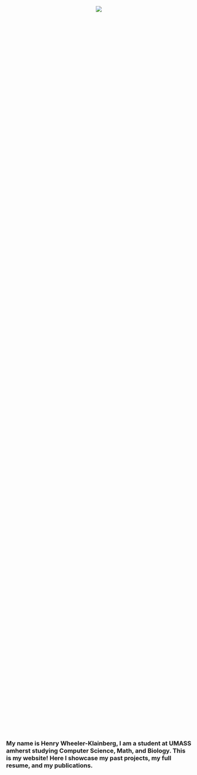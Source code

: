

<!-- div style="text-align: center;">
      <img src="https://github.com/Henry-WK/henry-wk.github.io/assets/152219380/644743a4-1010-45ad-83ec-152d4a763922" height="800" width ="1000">
</div !-->

<div style="text-align: center; height: 50%; width:50%; margin:auto;">
      <img src="https://github.com/Henry-WK/henry-wk.github.io/assets/152219380/7f632b5e-4a1f-4f87-81b0-3378f4e2258d">
</div> <br>

### My name is Henry Wheeler-Klainberg, I am a student at UMASS amherst studying Computer Science, Math, and Biology. This is my website! Here I showcase my past projects, my full resume, and my publications.
